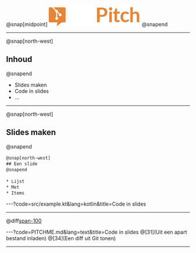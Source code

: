 @snap[midpoint]
<img src="images/logo.png" width="251" height="59" alt="GitPitch logo" style="border:unset; background:unset; box-shadow:unset;"/>
@snapend

---

@snap[north-west]
## Inhoud
@snapend

* Slides maken
* Code in slides
* ...

---

@snap[north-west]
## Slides maken
@snapend

```text
@snap[north-west]
## Een slide
@snapend

* Lijst
* Met
* Items
```

---?code=src/example.kt&lang=kotlin&title=Code in slides

---
@diff[span-100](23821e47df60bb851d553f9e66a715b83b64da0b)

---?code=PITCHME.md&lang=text&title=Code in slides
@[31](Uit een apart bestand inladen)
@[34](Een diff uit Git tonen)

---

